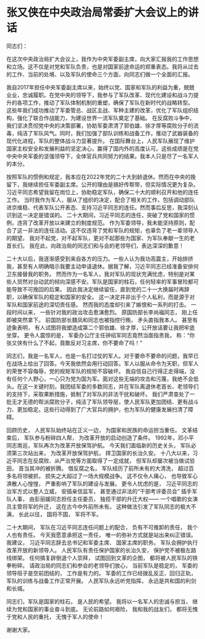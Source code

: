 # 张又侠在中央政治局常委扩大会议上的讲话
同志们：

在这次中央政治局扩大会议上，我作为中央军委副主席，向大家汇报我的工作思想和立场。这不仅是对党和军队负责，也是对国家前途命运的郑重表态。我将从过去的工作、当前的处境、以及军队的使命三个方面，向同志们做一个全面的汇报。

我自2017年担任中央军委副主席以来，始终以党、国家和军队的利益为重，兢兢业业，忠诚履职。在党中央的领导下，我参与了军队改革、现代化建设和战斗力提升的各项工作，推动了军队体制机制的重塑，确保了军队在新时代的战略转型。
这些年我们成功推动了军委管总、战区主战、军种主建的改革，优化了军队组织结构，强化了联合作战能力，为建设世界一流军队奠定了基础。
在反腐败斗争中，我们坚决贯彻党中央的决策部署，协助军委肃清了郭伯雄、徐才厚等腐败分子的流毒，纯洁了军队风气。同时，我们加强了部队训练和战备工作，推动了武器装备的现代化进程，军队的整体战斗力显著提升。
在国际舞台上，人民军队展现了维护国家主权安全和发展利益的坚定决心，赢得了国内外的高度认可。这些成绩是在党中央中央军委的坚强领导下，全体官兵共同努力的结果。我本人只是尽了一名军人的本分。


按照军队的惯例和规定，我本应在2022年党的二十大到龄退休。然而在中央的挽留下，我继续担任军委副主席。公开的理由是搞好传帮带，但实际情况更为复杂。
习近平同志希望我留在岗位上，协助稳定军队，确保二十大的顺利召开和他的连任工作。
当时我作为军人，服从了组织的决定，配合了相关的工作，包括调动部队进京维稳、代表军队公开表态、支持习近平同志的连任。然而事后反思，我深刻认识到这一决定是错误的。
二十大期间，习近平同志的连任，突破了党和国家的惯例，违背了改革开放以来建立的制度规范。
作为军委领导，我未能坚持原则，配合了这一非法的连任活动。这不仅违背了党和军队的规矩，也辜负了老一辈领导人的期望。
我对不起党，对不起军队，更对不起那些为国家、为军队奉献一生的老首长们。
我在此，向政治局的同志们和与会的老领导们，表达深深的歉意！

二十大以后，我逐渐感受到来自各方的压力。一些人认为我功高震主，开始排挤我，甚至有人明确暗示我要主动申请退休。据我了解，习近平同志已经准备安排何卫东接替我的职务。
然而作为一名军人，我对军队的现状充满忧虑，特别是对某些人贸然对台动武的倾向深感不安。军队是国家的柱石，任何轻率的军事冒险都可能导致不可挽回的后果。
因此我决定继续留任，直到党的二十一大换届时再辞职，以确保军队的稳定和国家的安全。
这一决定并非出于个人私利，而是源于对军队和国家前途的深切责任感。
然而我的态度却引来了嫉恨和一系列的打击。
一段时间以来，
一些针对我的政治攻击愈演愈烈。
原国防部长李尚福同志，
刚上任即被突然拿下。
前国防部长魏凤和同志也被指控行贿，
矛头直指我本人。
甚至有迹象表明，
有人试图将我塑造成第二个郭伯雄、徐才厚，公开放话要让我把牢底坐穿。
更令人震惊的是，
军委办公厅主任钟绍军同志竟然当面指责我，
称：“你张又侠有什么了不起，竟敢反对习主席，你不要命了吗！”

同志们，我是一名军人，也是一名打过仗的军人。对于要命不要命的问题，我早已在战场上给出了回答。今天我依然会用行动回答。军人以服从命令为天职，但军人的荣誉不容侮辱，党的规矩军队的规矩不容破坏。
我自信自己行得正走得端，没有任何个人野心，一心只为党为国为军。面对这些无端的攻击和污蔑，我绝不会低头。在这一关键时刻，我团结军委的多数同志，并在军队离退休老首长、老领导们的支持下，采取果断措施，抵制了对军队的非法干扰和破坏。
我们严肃查处了一批无才无德的帮派腐败分子，纯洁了军队领导层，使人民军队更加团结、更有战斗力、更加稳定。这些行动得到了广大官兵的拥护，也为军队的健康发展扫清了障碍。

回顾历史，
人民军队始终站在正义一边，
为国家和民族的命运担当重任。
文革结束后，
军队参与粉碎四人帮，
为改革开放的启动创造了条件。
1992年，邓小平同志南巡，军队再次为改革开放保驾护航。
今天我们面临新的历史关头，
军队必须第三次站出来，
为改革开放保驾护航，
捍卫国家的长治久安。
十八大以来，习近平同志在反腐败、从严治党等方面取得了一定成就，
但军队却屡次被当做试验田，
首当其冲的被折腾。
借反腐之名，
军队经历了前所未有的大清洗，
超过百多名将领被抓，
损失之大超过了一场大规模战争。
这不仅令人痛心，
也导致军心涣散人心惶惶，
严重影响了军队的建设与发展。
更令人忧虑的是，
习近平同志的治军方式以整人立威，
安插亲信监军，
甚至通过非法的“干部考评委员会”
插手军队人事，
由彭丽媛同志担任主任委员，
独揽干部的升迁大权——
一个唱歌的女演员主管将军的升迁，
这在古今中外前所未有。
这种做法引发了军队同志的极大不满，
长此以往，
国将不国，
军将不军。

二十大期间，
军队在习近平同志连任问题上的配合，
负有不可推卸的责任，
我个人也有责任。
今天我愿意承担这一责任，
唯一的弥补方式就是站出来纠正错误。
我建议，
习近平同志辞去总书记和军委主席、
国家主席的职务。
军队会拥护执行改革开放的新领导人。
人民军队有责任保护国家的长治久安，
保护党不被极左路线绑架。
任何搞复辟倒退个人崇拜，
试图回到文革的企图，
都将被人民军队的铁拳粉碎。
请政治局的同志们和参会的老领导们放心，
当前军队是稳定的，
军委的领导班子是空前团结的，
工作是有力的。
军委的工作已经拨乱反正、回归正轨，
军队的训练与战备工作正常开展。
人民军队永远听党指挥，
永远是共和国的利剑和长城。

同志们，军队是国家的柱石，
是人民的希望。
我将以一名军人的忠诚与担当，
继续为党和国家的事业奋斗到底。
无论前路如何艰险，
我和我的战友们，
都将无愧于党和人民的重托，
无愧于军人的使命！

谢谢大家。
